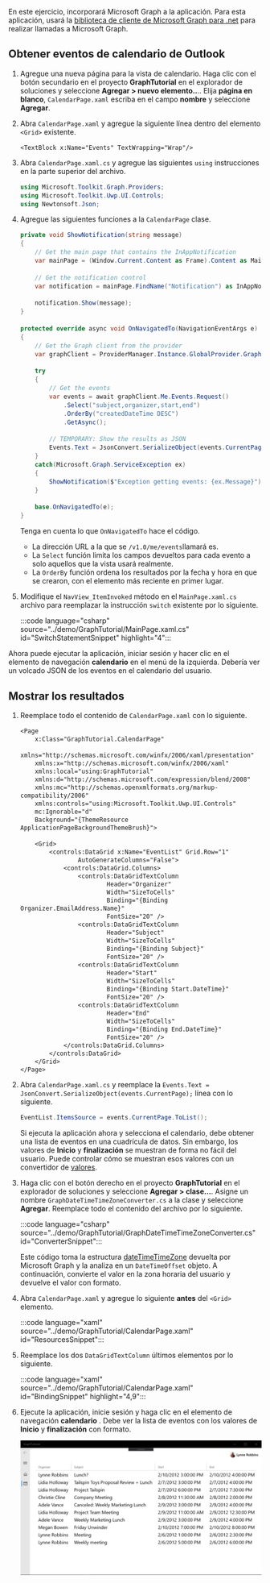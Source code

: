 <!-- markdownlint-disable MD002 MD041 -->

En este ejercicio, incorporará Microsoft Graph a la aplicación. Para esta aplicación, usará la [biblioteca de cliente de Microsoft Graph para .net](https://github.com/microsoftgraph/msgraph-sdk-dotnet) para realizar llamadas a Microsoft Graph.

## <a name="get-calendar-events-from-outlook"></a>Obtener eventos de calendario de Outlook

1. Agregue una nueva página para la vista de calendario. Haga clic con el botón secundario en el proyecto **GraphTutorial** en el explorador de soluciones y seleccione **Agregar > nuevo elemento..**.. Elija **página en blanco**, `CalendarPage.xaml` escriba en el campo **nombre** y seleccione **Agregar**.

1. Abra `CalendarPage.xaml` y agregue la siguiente línea dentro del elemento `<Grid>` existente.

    ```xaml
    <TextBlock x:Name="Events" TextWrapping="Wrap"/>
    ```

1. Abra `CalendarPage.xaml.cs` y agregue las siguientes `using` instrucciones en la parte superior del archivo.

    ```csharp
    using Microsoft.Toolkit.Graph.Providers;
    using Microsoft.Toolkit.Uwp.UI.Controls;
    using Newtonsoft.Json;
    ```

1. Agregue las siguientes funciones a la `CalendarPage` clase.

    ```csharp
    private void ShowNotification(string message)
    {
        // Get the main page that contains the InAppNotification
        var mainPage = (Window.Current.Content as Frame).Content as MainPage;

        // Get the notification control
        var notification = mainPage.FindName("Notification") as InAppNotification;

        notification.Show(message);
    }

    protected override async void OnNavigatedTo(NavigationEventArgs e)
    {
        // Get the Graph client from the provider
        var graphClient = ProviderManager.Instance.GlobalProvider.Graph;

        try
        {
            // Get the events
            var events = await graphClient.Me.Events.Request()
                .Select("subject,organizer,start,end")
                .OrderBy("createdDateTime DESC")
                .GetAsync();

            // TEMPORARY: Show the results as JSON
            Events.Text = JsonConvert.SerializeObject(events.CurrentPage);
        }
        catch(Microsoft.Graph.ServiceException ex)
        {
            ShowNotification($"Exception getting events: {ex.Message}");
        }

        base.OnNavigatedTo(e);
    }
    ```

    Tenga en cuenta lo que `OnNavigatedTo` hace el código.

    - La dirección URL a la que se `/v1.0/me/events`llamará es.
    - La `Select` función limita los campos devueltos para cada evento a solo aquellos que la vista usará realmente.
    - La `OrderBy` función ordena los resultados por la fecha y hora en que se crearon, con el elemento más reciente en primer lugar.

1. Modifique el `NavView_ItemInvoked` método en el `MainPage.xaml.cs` archivo para reemplazar la instrucción `switch` existente por lo siguiente.

    :::code language="csharp" source="../demo/GraphTutorial/MainPage.xaml.cs" id="SwitchStatementSnippet" highlight="4":::

Ahora puede ejecutar la aplicación, iniciar sesión y hacer clic en el elemento de navegación **calendario** en el menú de la izquierda. Debería ver un volcado JSON de los eventos en el calendario del usuario.

## <a name="display-the-results"></a>Mostrar los resultados

1. Reemplace todo el contenido de `CalendarPage.xaml` con lo siguiente.

    ```xaml
    <Page
        x:Class="GraphTutorial.CalendarPage"
        xmlns="http://schemas.microsoft.com/winfx/2006/xaml/presentation"
        xmlns:x="http://schemas.microsoft.com/winfx/2006/xaml"
        xmlns:local="using:GraphTutorial"
        xmlns:d="http://schemas.microsoft.com/expression/blend/2008"
        xmlns:mc="http://schemas.openxmlformats.org/markup-compatibility/2006"
        xmlns:controls="using:Microsoft.Toolkit.Uwp.UI.Controls"
        mc:Ignorable="d"
        Background="{ThemeResource ApplicationPageBackgroundThemeBrush}">

        <Grid>
            <controls:DataGrid x:Name="EventList" Grid.Row="1"
                    AutoGenerateColumns="False">
                <controls:DataGrid.Columns>
                    <controls:DataGridTextColumn
                            Header="Organizer"
                            Width="SizeToCells"
                            Binding="{Binding Organizer.EmailAddress.Name}"
                            FontSize="20" />
                    <controls:DataGridTextColumn
                            Header="Subject"
                            Width="SizeToCells"
                            Binding="{Binding Subject}"
                            FontSize="20" />
                    <controls:DataGridTextColumn
                            Header="Start"
                            Width="SizeToCells"
                            Binding="{Binding Start.DateTime}"
                            FontSize="20" />
                    <controls:DataGridTextColumn
                            Header="End"
                            Width="SizeToCells"
                            Binding="{Binding End.DateTime}"
                            FontSize="20" />
                </controls:DataGrid.Columns>
            </controls:DataGrid>
        </Grid>
    </Page>
    ```

1. Abra `CalendarPage.xaml.cs` y reemplace la `Events.Text = JsonConvert.SerializeObject(events.CurrentPage);` línea con lo siguiente.

    ```csharp
    EventList.ItemsSource = events.CurrentPage.ToList();
    ```

    Si ejecuta la aplicación ahora y selecciona el calendario, debe obtener una lista de eventos en una cuadrícula de datos. Sin embargo, los valores de **Inicio** y **finalización** se muestran de forma no fácil del usuario. Puede controlar cómo se muestran esos valores con un convertidor de [valores](https://docs.microsoft.com/uwp/api/Windows.UI.Xaml.Data.IValueConverter).

1. Haga clic con el botón derecho en el proyecto **GraphTutorial** en el explorador de soluciones y seleccione **Agregar > clase...**. Asigne un nombre `GraphDateTimeTimeZoneConverter.cs` a la clase y seleccione **Agregar**. Reemplace todo el contenido del archivo por lo siguiente.

    :::code language="csharp" source="../demo/GraphTutorial/GraphDateTimeTimeZoneConverter.cs" id="ConverterSnippet":::

    Este código toma la estructura [dateTimeTimeZone](/graph/api/resources/datetimetimezone?view=graph-rest-1.0) devuelta por Microsoft Graph y la analiza en un `DateTimeOffset` objeto. A continuación, convierte el valor en la zona horaria del usuario y devuelve el valor con formato.

1. Abra `CalendarPage.xaml` y agregue lo siguiente **antes** del `<Grid>` elemento.

    :::code language="xaml" source="../demo/GraphTutorial/CalendarPage.xaml" id="ResourcesSnippet":::

1. Reemplace los dos `DataGridTextColumn` últimos elementos por lo siguiente.

    :::code language="xaml" source="../demo/GraphTutorial/CalendarPage.xaml" id="BindingSnippet" highlight="4,9":::

1. Ejecute la aplicación, inicie sesión y haga clic en el elemento de navegación **calendario** . Debe ver la lista de eventos con los valores de **Inicio** y **finalización** con formato.

    ![Captura de pantalla de la tabla de eventos](./images/add-msgraph-01.png)
